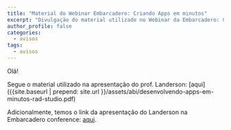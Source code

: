 ```yaml
---
title: "Material do Webinar Embarcadero: Criando Apps em minutos" 
excerpt: "Divulgação do material utilizado no Webinar da Embarcadero: Criando Apps em Minutos"
author_profile: false
categories:
  - avisos
tags:
  - avisos
---
```


Olá!

Segue o material utilizado na apresentação do prof. Landerson: [aqui]({{site.baseurl | prepend: site.url }}/assets/abi/desenvolvendo-apps-em-minutos-rad-studio.pdf)

Adicionalmente, temos o link da apresentação do Landerson na Embarcadero conference: [aqui](https://youtu.be/6HMsXEWvu1E).